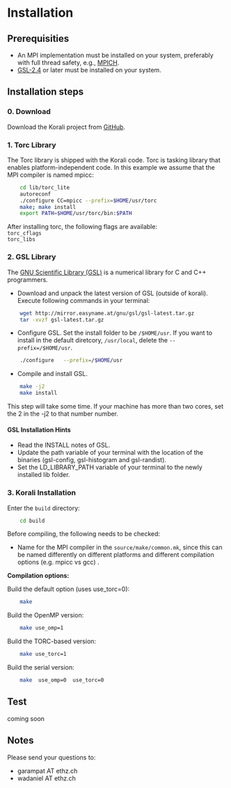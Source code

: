 # Installation

## Prerequisities
- An MPI implementation must be installed on your system, preferably with full thread safety, e.g., [MPICH](http://www.mpich.org).
- [GSL-2.4](http://www.gnu.org/software/gsl/) or later must be installed on your system.


## Installation steps


### 0. Download
Download the Korali project from [GitHub](https://github.com/cselab/korali).



### 1. Torc Library
The Torc library is shipped with the Korali code. Torc is tasking library that enables platform-independent code. In this example we assume that the MPI compiler is named mpicc:
```sh
	cd lib/torc_lite  
	autoreconf  
	./configure CC=mpicc --prefix=$HOME/usr/torc  
	make; make install  
	export PATH=$HOME/usr/torc/bin:$PATH  
```
After installing torc, the following flags are available:  
`torc_cflags`  
`torc_libs`  



### 2. GSL Library

The [GNU Scientific Library (GSL)](https://www.gnu.org/software/gsl/) is a numerical library for C and C++ programmers.

- Download and unpack the latest version of GSL (outside of korali). Execute following commands in your terminal:
```sh
	wget http://mirror.easyname.at/gnu/gsl/gsl-latest.tar.gz  
	tar -xvzf gsl-latest.tar.gz
```

- Configure GSL. Set the install folder to be `/$HOME/usr`. If you want to install in the default diretcory, `/usr/local`, delete the  `--prefix=/$HOME/usr`.
```sh
	./configure   --prefix=/$HOME/usr
```

- Compile and install GSL.
```sh
	make -j2
	make install
```
This step will take some time. If your machine has more than two cores, set the 2 in the -j2 to that number number.

#### GSL Installation Hints

- Read the INSTALL notes of GSL.
- Update the path variable of your terminal with the location of the binaries (gsl-config, gsl-histogram and gsl-randist).
- Set the LD_LIBRARY_PATH variable of your terminal to the newly installed lib folder.
 


### 3. Korali Installation

Enter the `build` directory:  
```sh
	cd build  
```


Before compiling, the following needs to be checked:

- Name for the MPI compiler in the `source/make/common.mk`, since this can be named differently on different platforms and different compilation options (e.g. mpicc vs gcc) .  

**Compilation options:**  

Build the default option (uses use_torc=0):
```sh
	make
```

Build the OpenMP version:
```sh
	make use_omp=1
```

Build the TORC-based version:
```sh
	make use_torc=1
```

Build the serial version:
```sh
	make  use_omp=0  use_torc=0
```

## Test

coming soon


## Notes

Please send your questions to:

- garampat AT ethz.ch
- wadaniel AT ethz.ch
